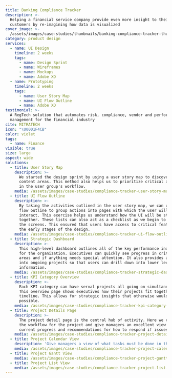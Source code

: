 ```yaml
---
title: Banking Compliance Tracker
description: >-
  Helping a financial service company provide even more insight to their
  customers by re-imagining how data is visualized
cover_image: >-
  /assets/images/case-studies/thumbnails/banking-compliance-tracker-thumbnail.png
category: product design
services:
  - name: UI Design
    timeline: 2 weeks
    tags:
      - name: Design Sprint
      - name: Wireframes
      - name: Mockups
      - name: Adobe XD
  - name: Prototyping
    timeline: 2 weeks
    tags:
      - name: User Story Map
      - name: UI Flow Outline
      - name: Adobe XD
testimonial: >-
  A RegTech solution that automates risk, compliance, vendor and performance
  management for the financial industry
cite: MITRATECH
icon: "\U0001F4CB"
color: violet
tags:
  - name: Finance
visible: true
size: large
aspect: wide
solutions:
  - title: User Story Map
    description: >-
      We started the design sprint by using a user story map to discover key
      content areas. This method also helps us to prioritize critical activities
      in the user group's workflow. 
    media: /assets/images/case-studies/compliance-tracker-user-story-map.png
  - title: UI Flow Outline
    description: >-
      By taking the activities outlined in the user story map, we can use a UI
      flow outline to group actions into pages with which the user will
      interact. This exercise helps us understand how the UI will be stitched
      together. These lists can also act as a checklist as we begin to draw out
      the screens. This ensured that users have access to critical features in
      the early stages of the design. 
    media: /assets/images/case-studies/compliance-tracker-ui-flow-outline.png
  - title: Strategic Dashboard
    description: >-
      This high-level dashboard outlines all of the key performance indicators
      for the organization. Executives can quickly see progress in critical
      areas and if anything needs special attention. It also provides a look
      into ongoing projects so that users can drill down into lower levels of
      information. 
    media: /assets/images/case-studies/compliance-tracker-strategic-dashboard.png
  - title: KPI Category Overview
    description: >-
      Each KPI category can have serval projects all going on simultaneously.
      This overview page shows executives how their projects fit together on a
      timeline. This allows for strategic insights that otherwise would never be
      possible. 
    media: /assets/images/case-studies/compliance-tracker-kpi-category-overview.png
  - title: Project Details Page
    description: >-
      The project detail page is the central hub of activity. Here we capture
      the workflow for the project and give managers an excellent view of
      current progress and recommendations for how to respond if issues pop up.
    media: /assets/images/case-studies/compliance-tracker-project-details-page.png
  - title: Project Calendar View
    description: 'Give managers a view of what tasks must be done in the next few weeks. '
    media: /assets/images/case-studies/compliance-tracker-project-calendar-view.png
  - title: Project Gantt View
    media: /assets/images/case-studies/compliance-tracker-project-gantt-view.png
  - title: Project List View
    media: /assets/images/case-studies/compliance-tracker-project-list-view.png
---
```









